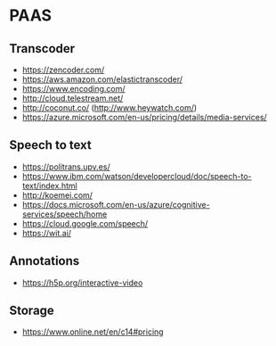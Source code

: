 PAAS
====


Transcoder
-----------

* https://zencoder.com/
* https://aws.amazon.com/elastictranscoder/
* https://www.encoding.com/
* http://cloud.telestream.net/
* http://coconut.co/ (http://www.heywatch.com/)
* https://azure.microsoft.com/en-us/pricing/details/media-services/

Speech to text
---------------

* https://politrans.upv.es/
* https://www.ibm.com/watson/developercloud/doc/speech-to-text/index.html
* http://koemei.com/
* https://docs.microsoft.com/en-us/azure/cognitive-services/speech/home
* https://cloud.google.com/speech/
* https://wit.ai/

Annotations
-----------

* https://h5p.org/interactive-video


Storage
-------

* https://www.online.net/en/c14#pricing